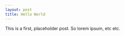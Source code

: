 ```yaml
---
layout: post
title: Hello World
---
```

This is a first, placeholder post. So lorem ipsum, etc etc.
